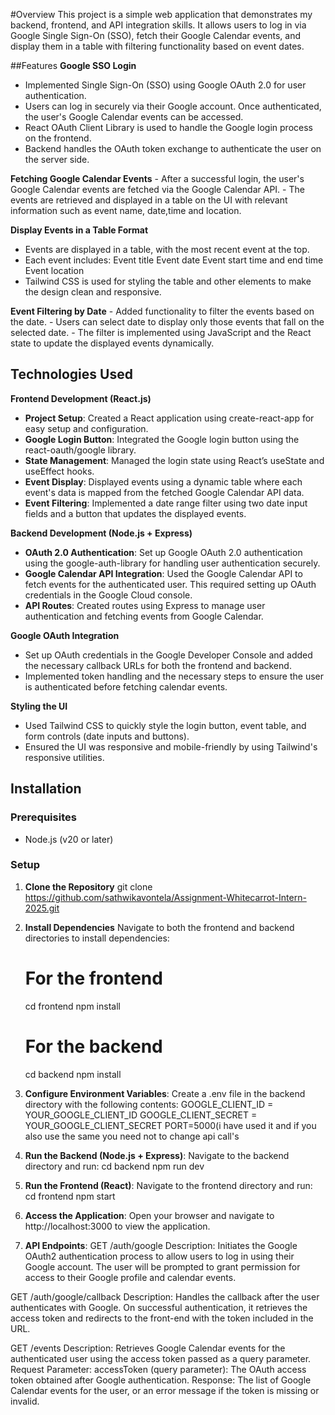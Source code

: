 
#Overview
This project is a simple web application that demonstrates my backend, frontend, and API integration skills. It allows users to log in via Google Single Sign-On (SSO), fetch their Google Calendar events, and display them in a table with filtering functionality based on event dates.


##Features
**Google SSO Login**
   - Implemented Single Sign-On (SSO) using Google OAuth 2.0 for user authentication.
   - Users can log in securely via their Google account. Once authenticated, the user's Google Calendar events can be accessed.
   - React OAuth Client Library is used to handle the Google login process on the frontend.
   - Backend handles the OAuth token exchange to authenticate the user on the server side.

**Fetching Google Calendar Events**
    - After a successful login, the user's Google Calendar events are fetched via the Google Calendar API.
    - The events are retrieved and displayed in a table on the UI with relevant information such as event name, date,time and location.

**Display Events in a Table Format**
  - Events are displayed in a table, with the most recent event at the top.
  - Each event includes:
      Event title
      Event date
      Event start time and end time
      Event location
  - Tailwind CSS is used for styling the table and other elements to make the design clean and responsive.

**Event Filtering by Date**
    - Added functionality to filter the events based on the date.
    - Users can select date to display only those events that fall on the selected date.
    - The filter is implemented using JavaScript and the React state to update the displayed events dynamically.

## Technologies Used
**Frontend Development (React.js)**
  - **Project Setup**: Created a React application using create-react-app for easy setup and configuration.
  - **Google Login Button**: Integrated the Google login button using the react-oauth/google library.
  - **State Management**: Managed the login state using React’s useState and useEffect hooks.
  - **Event Display**: Displayed events using a dynamic table where each event's data is mapped from the fetched Google Calendar API data.
  - **Event Filtering**: Implemented a date range filter using two date input fields and a button that updates the displayed events.

  **Backend Development (Node.js + Express)**
  - **OAuth 2.0 Authentication**: Set up Google OAuth 2.0 authentication using the google-auth-library for handling user authentication securely.
  - **Google Calendar API Integration**: Used the Google Calendar API to fetch events for the authenticated user. This required setting up OAuth credentials in the Google Cloud console.
  - **API Routes**: Created routes using Express to manage user authentication and fetching events from Google Calendar.
  
  **Google OAuth Integration**
  - Set up OAuth credentials in the Google Developer Console and added the necessary callback URLs for both the frontend and backend.
  - Implemented token handling and the necessary steps to ensure the user is authenticated before fetching calendar events.

  **Styling the UI**
  - Used Tailwind CSS to quickly style the login button, event table, and form controls (date inputs and buttons).
  - Ensured the UI was responsive and mobile-friendly by using Tailwind's responsive utilities.


## Installation

### Prerequisites
- Node.js (v20 or later)

### Setup
1. **Clone the Repository**
   git clone https://github.com/sathwikavontela/Assignment-Whitecarrot-Intern-2025.git
2. **Install Dependencies**
   Navigate to both the frontend and backend directories to install dependencies:
   
   # For the frontend
   cd frontend
   npm install

   # For the backend
   cd backend
   npm install

3. **Configure Environment Variables**:
  Create a .env file in the backend directory with the following contents:
    GOOGLE_CLIENT_ID =  YOUR_GOOGLE_CLIENT_ID
    GOOGLE_CLIENT_SECRET = YOUR_GOOGLE_CLIENT_SECRET
    PORT=5000(i have used it and if you also use the same you need not to change api call's 

4. **Run the Backend (Node.js + Express)**:
   Navigate to the backend directory and run:
      cd backend
      npm run dev

5. **Run the Frontend (React)**:
  Navigate to the frontend directory and run:
      cd frontend
      npm start

6. **Access the Application**:
  Open your browser and navigate to http://localhost:3000 to view the application.

7. **API Endpoints**:
  GET /auth/google
    Description: Initiates the Google OAuth2 authentication process to allow users to log in using their Google account.
    The user will be prompted to grant permission for access to their Google profile and calendar events.
    
  GET /auth/google/callback
    Description: Handles the callback after the user authenticates with Google. On successful authentication, it retrieves
    the access token and redirects to the front-end with the token included in the URL.

  GET /events
    Description: Retrieves Google Calendar events for the authenticated user using the access token passed as a query parameter.
    Request Parameter:
        accessToken (query parameter): The OAuth access token obtained after Google authentication.
    Response: The list of Google Calendar events for the user, or an error message if the token is missing or invalid.


  






